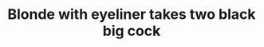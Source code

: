 ---
layout: post
title: Blonde with eyeliner takes two black big cock
duration: '10:07'
view: 215
rate: 2
video: 'http://fantasti.cc/embed/465061/'
category: 
 - black
 - blonde
 - busty
 - curvy
 - milf
 - rough
 - threesome
 - wife
tags: 
 - big-black-cock
priority: 0.9
changefreq: daily
---